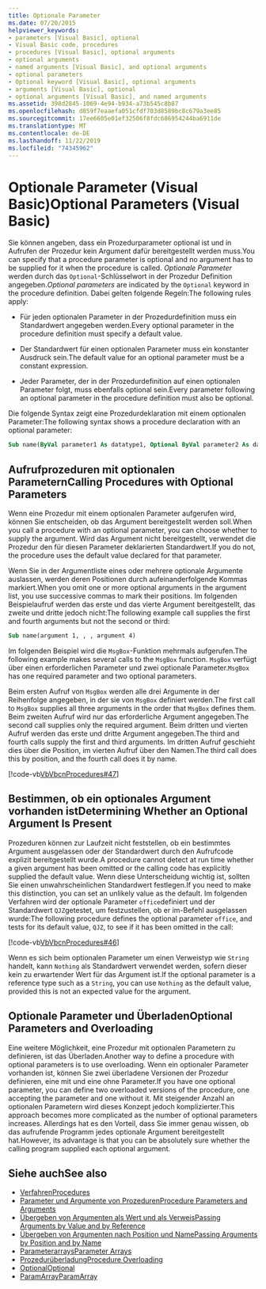 ```yaml
---
title: Optionale Parameter
ms.date: 07/20/2015
helpviewer_keywords:
- parameters [Visual Basic], optional
- Visual Basic code, procedures
- procedures [Visual Basic], optional arguments
- optional arguments
- named arguments [Visual Basic], and optional arguments
- optional parameters
- Optional keyword [Visual Basic], optional arguments
- arguments [Visual Basic], optional
- optional arguments [Visual Basic], and named arguments
ms.assetid: 398d2845-1069-4e94-b934-a73b545c8b87
ms.openlocfilehash: d859f7eaaefa051cfdf703d8589bc8c679a3ee85
ms.sourcegitcommit: 17ee6605e01ef32506f8fdc686954244ba6911de
ms.translationtype: MT
ms.contentlocale: de-DE
ms.lasthandoff: 11/22/2019
ms.locfileid: "74345962"
---
```

# <a name="optional-parameters-visual-basic"></a><span data-ttu-id="9a681-102">Optionale Parameter (Visual Basic)</span><span class="sxs-lookup"><span data-stu-id="9a681-102">Optional Parameters (Visual Basic)</span></span>
<span data-ttu-id="9a681-103">Sie können angeben, dass ein Prozedurparameter optional ist und in Aufrufen der Prozedur kein Argument dafür bereitgestellt werden muss.</span><span class="sxs-lookup"><span data-stu-id="9a681-103">You can specify that a procedure parameter is optional and no argument has to be supplied for it when the procedure is called.</span></span> <span data-ttu-id="9a681-104">*Optionale Parameter* werden durch das `Optional`-Schlüsselwort in der Prozedur Definition angegeben.</span><span class="sxs-lookup"><span data-stu-id="9a681-104">*Optional parameters* are indicated by the `Optional` keyword in the procedure definition.</span></span> <span data-ttu-id="9a681-105">Dabei gelten folgende Regeln:</span><span class="sxs-lookup"><span data-stu-id="9a681-105">The following rules apply:</span></span>  
  
- <span data-ttu-id="9a681-106">Für jeden optionalen Parameter in der Prozedurdefinition muss ein Standardwert angegeben werden.</span><span class="sxs-lookup"><span data-stu-id="9a681-106">Every optional parameter in the procedure definition must specify a default value.</span></span>  
  
- <span data-ttu-id="9a681-107">Der Standardwert für einen optionalen Parameter muss ein konstanter Ausdruck sein.</span><span class="sxs-lookup"><span data-stu-id="9a681-107">The default value for an optional parameter must be a constant expression.</span></span>  
  
- <span data-ttu-id="9a681-108">Jeder Parameter, der in der Prozedurdefinition auf einen optionalen Parameter folgt, muss ebenfalls optional sein.</span><span class="sxs-lookup"><span data-stu-id="9a681-108">Every parameter following an optional parameter in the procedure definition must also be optional.</span></span>  
  
 <span data-ttu-id="9a681-109">Die folgende Syntax zeigt eine Prozedurdeklaration mit einem optionalen Parameter:</span><span class="sxs-lookup"><span data-stu-id="9a681-109">The following syntax shows a procedure declaration with an optional parameter:</span></span>  
  
```vb  
Sub name(ByVal parameter1 As datatype1, Optional ByVal parameter2 As datatype2 = defaultvalue)  
```  
  
## <a name="calling-procedures-with-optional-parameters"></a><span data-ttu-id="9a681-110">Aufrufprozeduren mit optionalen Parametern</span><span class="sxs-lookup"><span data-stu-id="9a681-110">Calling Procedures with Optional Parameters</span></span>  
 <span data-ttu-id="9a681-111">Wenn eine Prozedur mit einem optionalen Parameter aufgerufen wird, können Sie entscheiden, ob das Argument bereitgestellt werden soll.</span><span class="sxs-lookup"><span data-stu-id="9a681-111">When you call a procedure with an optional parameter, you can choose whether to supply the argument.</span></span> <span data-ttu-id="9a681-112">Wird das Argument nicht bereitgestellt, verwendet die Prozedur den für diesen Parameter deklarierten Standardwert.</span><span class="sxs-lookup"><span data-stu-id="9a681-112">If you do not, the procedure uses the default value declared for that parameter.</span></span>  
  
 <span data-ttu-id="9a681-113">Wenn Sie in der Argumentliste eines oder mehrere optionale Argumente auslassen, werden deren Positionen durch aufeinanderfolgende Kommas markiert.</span><span class="sxs-lookup"><span data-stu-id="9a681-113">When you omit one or more optional arguments in the argument list, you use successive commas to mark their positions.</span></span> <span data-ttu-id="9a681-114">Im folgenden Beispielaufruf werden das erste und das vierte Argument bereitgestellt, das zweite und dritte jedoch nicht:</span><span class="sxs-lookup"><span data-stu-id="9a681-114">The following example call supplies the first and fourth arguments but not the second or third:</span></span>  
  
```vb  
Sub name(argument 1, , , argument 4)  
```  
  
 <span data-ttu-id="9a681-115">Im folgenden Beispiel wird die `MsgBox`-Funktion mehrmals aufgerufen.</span><span class="sxs-lookup"><span data-stu-id="9a681-115">The following example makes several calls to the `MsgBox` function.</span></span> <span data-ttu-id="9a681-116">`MsgBox` verfügt über einen erforderlichen Parameter und zwei optionale Parameter.</span><span class="sxs-lookup"><span data-stu-id="9a681-116">`MsgBox` has one required parameter and two optional parameters.</span></span>  
  
 <span data-ttu-id="9a681-117">Beim ersten Aufruf von `MsgBox` werden alle drei Argumente in der Reihenfolge angegeben, in der sie von `MsgBox` definiert werden.</span><span class="sxs-lookup"><span data-stu-id="9a681-117">The first call to `MsgBox` supplies all three arguments in the order that `MsgBox` defines them.</span></span> <span data-ttu-id="9a681-118">Beim zweiten Aufruf wird nur das erforderliche Argument angegeben.</span><span class="sxs-lookup"><span data-stu-id="9a681-118">The second call supplies only the required argument.</span></span> <span data-ttu-id="9a681-119">Beim dritten und vierten Aufruf werden das erste und dritte Argument angegeben.</span><span class="sxs-lookup"><span data-stu-id="9a681-119">The third and fourth calls supply the first and third arguments.</span></span> <span data-ttu-id="9a681-120">Im dritten Aufruf geschieht dies über die Position, im vierten Aufruf über den Namen.</span><span class="sxs-lookup"><span data-stu-id="9a681-120">The third call does this by position, and the fourth call does it by name.</span></span>  
  
 [!code-vb[VbVbcnProcedures#47](~/samples/snippets/visualbasic/VS_Snippets_VBCSharp/VbVbcnProcedures/VB/Class1.vb#47)]  
  
## <a name="determining-whether-an-optional-argument-is-present"></a><span data-ttu-id="9a681-121">Bestimmen, ob ein optionales Argument vorhanden ist</span><span class="sxs-lookup"><span data-stu-id="9a681-121">Determining Whether an Optional Argument Is Present</span></span>  
 <span data-ttu-id="9a681-122">Prozeduren können zur Laufzeit nicht feststellen, ob ein bestimmtes Argument ausgelassen oder der Standardwert durch den Aufrufcode explizit bereitgestellt wurde.</span><span class="sxs-lookup"><span data-stu-id="9a681-122">A procedure cannot detect at run time whether a given argument has been omitted or the calling code has explicitly supplied the default value.</span></span> <span data-ttu-id="9a681-123">Wenn diese Unterscheidung wichtig ist, sollten Sie einen unwahrscheinlichen Standardwert festlegen.</span><span class="sxs-lookup"><span data-stu-id="9a681-123">If you need to make this distinction, you can set an unlikely value as the default.</span></span> <span data-ttu-id="9a681-124">Im folgenden Verfahren wird der optionale Parameter `office`definiert und der Standardwert `QJZ`getestet, um festzustellen, ob er im-Befehl ausgelassen wurde:</span><span class="sxs-lookup"><span data-stu-id="9a681-124">The following procedure defines the optional parameter `office`, and tests for its default value, `QJZ`, to see if it has been omitted in the call:</span></span>  
  
 [!code-vb[VbVbcnProcedures#46](~/samples/snippets/visualbasic/VS_Snippets_VBCSharp/VbVbcnProcedures/VB/Class1.vb#46)]  
  
 <span data-ttu-id="9a681-125">Wenn es sich beim optionalen Parameter um einen Verweistyp wie `String` handelt, kann `Nothing` als Standardwert verwendet werden, sofern dieser kein zu erwartender Wert für das Argument ist.</span><span class="sxs-lookup"><span data-stu-id="9a681-125">If the optional parameter is a reference type such as a `String`, you can use `Nothing` as the default value, provided this is not an expected value for the argument.</span></span>  
  
## <a name="optional-parameters-and-overloading"></a><span data-ttu-id="9a681-126">Optionale Parameter und Überladen</span><span class="sxs-lookup"><span data-stu-id="9a681-126">Optional Parameters and Overloading</span></span>  
 <span data-ttu-id="9a681-127">Eine weitere Möglichkeit, eine Prozedur mit optionalen Parametern zu definieren, ist das Überladen.</span><span class="sxs-lookup"><span data-stu-id="9a681-127">Another way to define a procedure with optional parameters is to use overloading.</span></span> <span data-ttu-id="9a681-128">Wenn ein optionaler Parameter vorhanden ist, können Sie zwei überladene Versionen der Prozedur definieren, eine mit und eine ohne Parameter.</span><span class="sxs-lookup"><span data-stu-id="9a681-128">If you have one optional parameter, you can define two overloaded versions of the procedure, one accepting the parameter and one without it.</span></span> <span data-ttu-id="9a681-129">Mit steigender Anzahl an optionalen Parametern wird dieses Konzept jedoch komplizierter.</span><span class="sxs-lookup"><span data-stu-id="9a681-129">This approach becomes more complicated as the number of optional parameters increases.</span></span> <span data-ttu-id="9a681-130">Allerdings hat es den Vorteil, dass Sie immer genau wissen, ob das aufrufende Programm jedes optionale Argument bereitgestellt hat.</span><span class="sxs-lookup"><span data-stu-id="9a681-130">However, its advantage is that you can be absolutely sure whether the calling program supplied each optional argument.</span></span>  
  
## <a name="see-also"></a><span data-ttu-id="9a681-131">Siehe auch</span><span class="sxs-lookup"><span data-stu-id="9a681-131">See also</span></span>

- [<span data-ttu-id="9a681-132">Verfahren</span><span class="sxs-lookup"><span data-stu-id="9a681-132">Procedures</span></span>](./index.md)
- [<span data-ttu-id="9a681-133">Parameter und Argumente von Prozeduren</span><span class="sxs-lookup"><span data-stu-id="9a681-133">Procedure Parameters and Arguments</span></span>](./procedure-parameters-and-arguments.md)
- [<span data-ttu-id="9a681-134">Übergeben von Argumenten als Wert und als Verweis</span><span class="sxs-lookup"><span data-stu-id="9a681-134">Passing Arguments by Value and by Reference</span></span>](./passing-arguments-by-value-and-by-reference.md)
- [<span data-ttu-id="9a681-135">Übergeben von Argumenten nach Position und Name</span><span class="sxs-lookup"><span data-stu-id="9a681-135">Passing Arguments by Position and by Name</span></span>](./passing-arguments-by-position-and-by-name.md)
- [<span data-ttu-id="9a681-136">Parameterarrays</span><span class="sxs-lookup"><span data-stu-id="9a681-136">Parameter Arrays</span></span>](./parameter-arrays.md)
- [<span data-ttu-id="9a681-137">Prozedurüberladung</span><span class="sxs-lookup"><span data-stu-id="9a681-137">Procedure Overloading</span></span>](./procedure-overloading.md)
- [<span data-ttu-id="9a681-138">Optional</span><span class="sxs-lookup"><span data-stu-id="9a681-138">Optional</span></span>](../../../../visual-basic/language-reference/modifiers/optional.md)
- [<span data-ttu-id="9a681-139">ParamArray</span><span class="sxs-lookup"><span data-stu-id="9a681-139">ParamArray</span></span>](../../../../visual-basic/language-reference/modifiers/paramarray.md)
